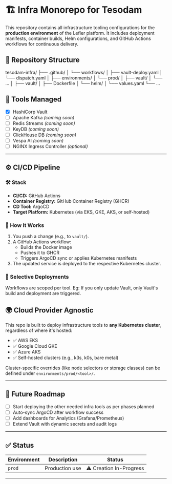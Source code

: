 # 🏗️ Infra Monorepo for Tesodam

This repository contains all infrastructure tooling configurations for the **production environment** of the Lefler platform. It includes deployment manifests, container builds, Helm configurations, and GitHub Actions workflows for continuous delivery.

## 📁 Repository Structure

tesodam-infra/
├── .github/
│   └── workflows/
│       ├── vault-deploy.yaml
│       └── dispatch.yaml
│
├── environments/
│   └── prod/
│       ├── vault/
│       └── ...
│
├── vault/
│   ├── Dockerfile
│   └── helm/
│       └── values.yaml
└── ...


## 🚀 Tools Managed

- [x] HashiCorp Vault
- [ ] Apache Kafka *(coming soon)*
- [ ] Redis Streams *(coming soon)*
- [ ] KeyDB *(coming soon)*
- [ ] ClickHouse DB *(coming soon)*
- [ ] Vespa AI *(coming soon)*
- [ ] NGINX Ingress Controller *(optional)*

---

## ⚙️ CI/CD Pipeline

### 🛠️ Stack
- **CI/CD:** GitHub Actions
- **Container Registry:** GitHub Container Registry (GHCR)
- **CD Tool:** ArgoCD
- **Target Platform:** Kubernetes (via EKS, GKE, AKS, or self-hosted)

### 🧠 How It Works

1. You push a change (e.g., to `vault/`).
2. A GitHub Actions workflow:
   - Builds the Docker image
   - Pushes it to GHCR
   - Triggers ArgoCD sync or applies Kubernetes manifests
3. The updated service is deployed to the respective Kubernetes cluster.

### 🧠 Selective Deployments
Workflows are scoped per tool. 
Eg: If you only update Vault, only Vault's build and deployment are triggered.


## 🌍 Cloud Provider Agnostic

This repo is built to deploy infrastructure tools to **any Kubernetes cluster**, regardless of where it's hosted:

- ✅ AWS EKS
- ✅ Google Cloud GKE
- ✅ Azure AKS
- ✅ Self-hosted clusters (e.g., k3s, k0s, bare metal)

Cluster-specific overrides (like node selectors or storage classes) can be defined under `environments/prod/<tool>/`.

---

## 🔮 Future Roadmap

- [ ] Start deploying the other needed infra tools as per phases planned
- [ ] Auto-sync ArgoCD after workflow success
- [ ] Add dashboards for Analytics (Grafana/Prometheus)
- [ ] Extend Vault with dynamic secrets and audit logs

---

## ✅ Status

| Environment | Description    | Status |
|-------------|----------------|--------|
| `prod`      | Production use | ⚠️ Creation In-Progress |
---
